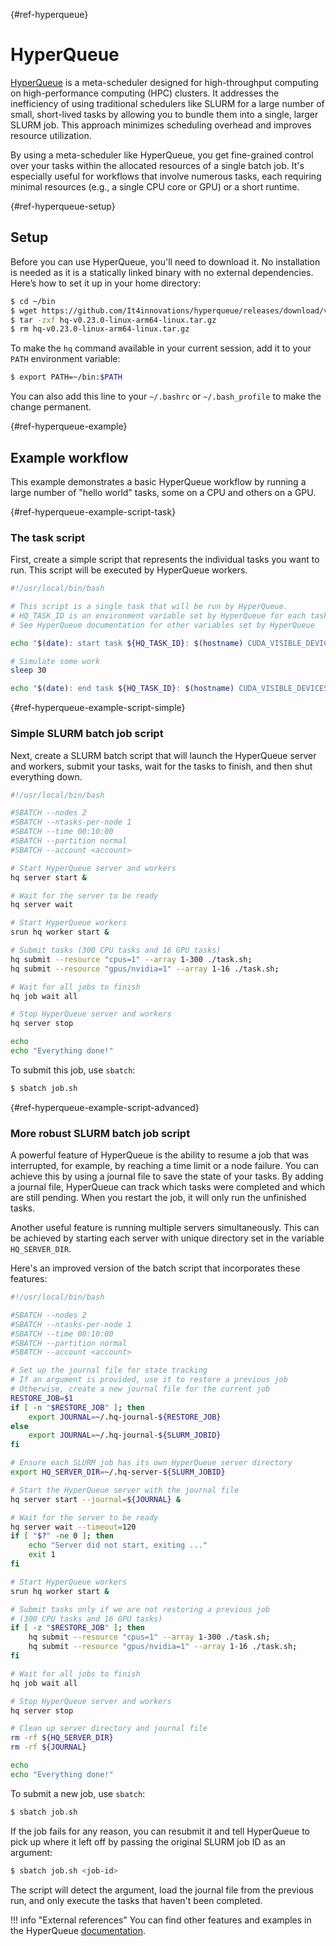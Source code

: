 [](){#ref-hyperqueue}
# HyperQueue
[HyperQueue](https://it4innovations.github.io/hyperqueue/stable/) is a meta-scheduler designed for high-throughput computing on high-performance computing (HPC) clusters.
It addresses the inefficiency of using traditional schedulers like SLURM for a large number of small, short-lived tasks by allowing you to bundle them into a single, larger SLURM job.
This approach minimizes scheduling overhead and improves resource utilization.

By using a meta-scheduler like HyperQueue, you get fine-grained control over your tasks within the allocated resources of a single batch job.
It's especially useful for workflows that involve numerous tasks, each requiring minimal resources (e.g., a single CPU core or GPU) or a short runtime.

[](){#ref-hyperqueue-setup}
## Setup
Before you can use HyperQueue, you'll need to download it. No installation is needed as it is a statically linked binary with no external dependencies. Here’s how to set it up in your home directory:

```bash
$ cd ~/bin
$ wget https://github.com/It4innovations/hyperqueue/releases/download/v0.23.0/hq-v0.23.0-linux-arm64-linux.tar.gz
$ tar -zxf hq-v0.23.0-linux-arm64-linux.tar.gz
$ rm hq-v0.23.0-linux-arm64-linux.tar.gz
```

To make the `hq` command available in your current session, add it to your `PATH` environment variable:

```bash
$ export PATH=~/bin:$PATH
```
You can also add this line to your `~/.bashrc` or `~/.bash_profile` to make the change permanent.

[](){#ref-hyperqueue-example}
## Example workflow
This example demonstrates a basic HyperQueue workflow by running a large number of "hello world" tasks, some on a CPU and others on a GPU.

[](){#ref-hyperqueue-example-script-task}
### The task script
First, create a simple script that represents the individual tasks you want to run.
This script will be executed by HyperQueue workers.

```bash title="task.sh"
#!/usr/local/bin/bash

# This script is a single task that will be run by HyperQueue.
# HQ_TASK_ID is an environment variable set by HyperQueue for each task.
# See HyperQueue documentation for other variables set by HyperQueue

echo "$(date): start task ${HQ_TASK_ID}: $(hostname) CUDA_VISIBLE_DEVICES=${CUDA_VISIBLE_DEVICES}"

# Simulate some work
sleep 30

echo "$(date): end task ${HQ_TASK_ID}: $(hostname) CUDA_VISIBLE_DEVICES=${CUDA_VISIBLE_DEVICES}"
```

[](){#ref-hyperqueue-example-script-simple}
### Simple SLURM batch job script
Next, create a SLURM batch script that will launch the HyperQueue server and workers, submit your tasks, wait for the tasks to finish, and then shut everything down.

```bash title="job.sh"
#!/usr/local/bin/bash

#SBATCH --nodes 2
#SBATCH --ntasks-per-node 1
#SBATCH --time 00:10:00
#SBATCH --partition normal
#SBATCH --account <account>

# Start HyperQueue server and workers
hq server start &

# Wait for the server to be ready
hq server wait

# Start HyperQueue workers
srun hq worker start &

# Submit tasks (300 CPU tasks and 16 GPU tasks)
hq submit --resource "cpus=1" --array 1-300 ./task.sh;
hq submit --resource "gpus/nvidia=1" --array 1-16 ./task.sh;

# Wait for all jobs to finish
hq job wait all

# Stop HyperQueue server and workers
hq server stop

echo
echo "Everything done!"
```

To submit this job, use `sbatch`:
```bash
$ sbatch job.sh
```

[](){#ref-hyperqueue-example-script-advanced}
### More robust SLURM batch job script
A powerful feature of HyperQueue is the ability to resume a job that was interrupted, for example, by reaching a time limit or a node failure.
You can achieve this by using a journal file to save the state of your tasks.
By adding a journal file, HyperQueue can track which tasks were completed and which are still pending.
When you restart the job, it will only run the unfinished tasks.

Another useful feature is running multiple servers simultaneously.
This can be achieved by starting each server with unique directory set in the variable `HQ_SERVER_DIR`.

Here's an improved version of the batch script that incorporates these features:

```bash title="job.sh"
#!/usr/local/bin/bash

#SBATCH --nodes 2
#SBATCH --ntasks-per-node 1
#SBATCH --time 00:10:00
#SBATCH --partition normal
#SBATCH --account <account>

# Set up the journal file for state tracking
# If an argument is provided, use it to restore a previous job
# Otherwise, create a new journal file for the current job
RESTORE_JOB=$1
if [ -n "$RESTORE_JOB" ]; then
    export JOURNAL=~/.hq-journal-${RESTORE_JOB}
else
    export JOURNAL=~/.hq-journal-${SLURM_JOBID}
fi

# Ensure each SLURM job has its own HyperQueue server directory
export HQ_SERVER_DIR=~/.hq-server-${SLURM_JOBID}

# Start the HyperQueue server with the journal file
hq server start --journal=${JOURNAL} &

# Wait for the server to be ready
hq server wait --timeout=120
if [ "$?" -ne 0 ]; then
    echo "Server did not start, exiting ..."
    exit 1
fi

# Start HyperQueue workers
srun hq worker start &

# Submit tasks only if we are not restoring a previous job
# (300 CPU tasks and 16 GPU tasks)
if [ -z "$RESTORE_JOB" ]; then
    hq submit --resource "cpus=1" --array 1-300 ./task.sh;
    hq submit --resource "gpus/nvidia=1" --array 1-16 ./task.sh;
fi

# Wait for all jobs to finish
hq job wait all

# Stop HyperQueue server and workers
hq server stop

# Clean up server directory and journal file
rm -rf ${HQ_SERVER_DIR}
rm -rf ${JOURNAL}

echo
echo "Everything done!"
```

To submit a new job, use `sbatch`:
```bash
$ sbatch job.sh
```

If the job fails for any reason, you can resubmit it and tell HyperQueue to pick up where it left off by passing the original SLURM job ID as an argument:

```bash
$ sbatch job.sh <job-id>
```

The script will detect the argument, load the journal file from the previous run, and only execute the tasks that haven't been completed.

!!! info "External references"
    You can find other features and examples in the HyperQueue [documentation](https://it4innovations.github.io/hyperqueue/stable/).
